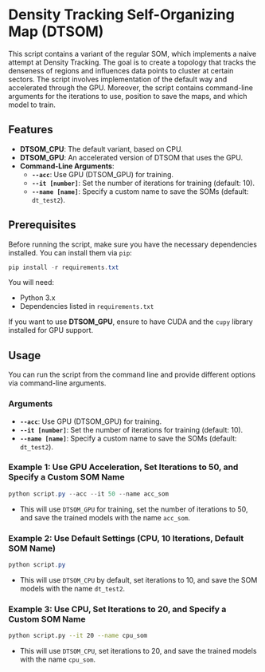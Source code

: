 # Density Tracking Self-Organizing Map (DTSOM)

This script contains a variant of the regular SOM, which implements a naive attempt at Density Tracking. The goal is to create a topology that tracks the denseness of regions and influences data points to cluster at certain sectors. The script involves implementation of the default way and accelerated through the GPU. Moreover, the script contains command-line arguments for the iterations to use, position to save the maps, and which model to train.

## Features

- **DTSOM_CPU**: The default variant, based on CPU.
- **DTSOM_GPU**: An accelerated version of DTSOM that uses the GPU.
- **Command-Line Arguments**:
  - **`--acc`**: Use GPU (DTSOM_GPU) for training.
  - **`--it [number]`**: Set the number of iterations for training (default: 10).
  - **`--name [name]`**: Specify a custom name to save the SOMs (default: `dt_test2`).

## Prerequisites

Before running the script, make sure you have the necessary dependencies installed. You can install them via `pip`:

```powershell
pip install -r requirements.txt
```

You will need:

- Python 3.x
- Dependencies listed in `requirements.txt`

If you want to use **DTSOM_GPU**, ensure to have CUDA and the `cupy` library installed for GPU support.

## Usage

You can run the script from the command line and provide different options via command-line arguments.

### Arguments

- **`--acc`**: Use GPU (DTSOM_GPU) for training.
- **`--it [number]`**: Set the number of iterations for training (default: 10).
- **`--name [name]`**: Specify a custom name to save the SOMs (default: `dt_test2`).

### Example 1: Use GPU Acceleration, Set Iterations to 50, and Specify a Custom SOM Name

```powershell
python script.py --acc --it 50 --name acc_som
```

- This will use `DTSOM_GPU` for training, set the number of iterations to 50, and save the trained models with the name `acc_som`.

### Example 2: Use Default Settings (CPU, 10 Iterations, Default SOM Name)

```powershell
python script.py
```

- This will use `DTSOM_CPU` by default, set iterations to 10, and save the SOM models with the name `dt_test2`.

### Example 3: Use CPU, Set Iterations to 20, and Specify a Custom SOM Name

```bash
python script.py --it 20 --name cpu_som
```

- This will use `DTSOM_CPU`, set iterations to 20, and save the trained models with the name `cpu_som`.
